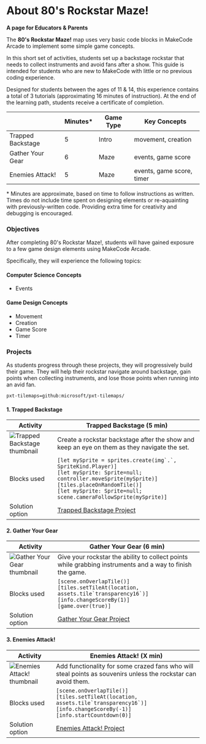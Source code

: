 # About 80's Rockstar Maze!

**A page for Educators & Parents**

The **80's Rockstar Maze!** map uses very basic code blocks in MakeCode Arcade to implement some simple game concepts.

In this short set of activities, students set up a backstage rockstar that needs to collect instruments and avoid fans after a show. This guide is intended for students who are new to MakeCode with little or no previous coding experience.

Designed for students between the ages of 11 & 14, this experience contains a total of 3 tutorials (approximating 16 minutes of instruction).  At the end of the learning path, students receive a certificate of completion.

|                 | Minutes* | Game Type | Key Concepts |
| --------------- | -------- | --------- | ------------ |
| Trapped Backstage | 5 | Intro | movement, creation |
| Gather Your Gear | 6 | Maze | events, game score |
| Enemies Attack! | 5 | Maze | events, game score, timer |

\* Minutes are approximate, based on time to follow instructions as written. Times do not include time spent on designing elements or re-aquainting with previously-written code. Providing extra time for creativity and debugging is encouraged.

### Objectives 

After completing 80's Rockstar Maze!, students will have gained exposure to a few game design elements using MakeCode Arcade.

Specifically, they will experience the following topics:

#### Computer Science Concepts

- Events

#### Game Design Concepts

- Movement
- Creation
- Game Score
- Timer

### Projects

As students progress through these projects, they will progressively build their game. They will help their rockstar navigate around backstage, gain points when collecting instruments, and lose those points when running into an avid fan.

```package
pxt-tilemaps=github:microsoft/pxt-tilemaps/
```

#### 1. Trapped Backstage
| Activity | Trapped Backstage (5 min) |
|---|---|
| ![Trapped Backstage thumbnail](/static/skillmap/rockstar/rockstar1.gif) | Create a rockstar backstage after the show and keep an eye on them as they navigate the set. |
| Blocks used | ``[let mySprite = sprites.create(img`.`, SpriteKind.Player)]``<br/>``[let mySprite: Sprite=null; controller.moveSprite(mySprite)]``<br/>``[tiles.placeOnRandomTile()]``<br/>``[let mySprite: Sprite=null; scene.cameraFollowSprite(mySprite)]`` |
| Solution option | [Trapped Backstage Project](https://makecode.com/_FM1DbPhEia87) |

#### 2. Gather Your Gear
| Activity | Gather Your Gear (6 min) |
|---|---|
| ![Gather Your Gear thumbnail](/static/skillmap/rockstar/rockstar2.gif) | Give your rockstar the ability to collect points while grabbing instruments and a way to finish the game. |
| Blocks used | ``[scene.onOverlapTile()]``<br/>``[tiles.setTileAt(location, assets.tile`transparency16`)]``<br/>``[info.changeScoreBy(1)]``<br/>``[game.over(true)]`` |
| Solution option | [Gather Your Gear Project](https://makecode.com/_aE3eYm23wad3) |

#### 3. Enemies Attack!
| Activity | Enemies Attack! (X min) |
|---|---|
| ![Enemies Attack! thumbnail](/static/skillmap/rockstar/rockstar3.gif) | Add functionality for some crazed fans who will steal points as souvenirs unless the rockstar can avoid them. |
| Blocks used | ``[scene.onOverlapTile()]``<br/>``[tiles.setTileAt(location, assets.tile`transparency16`)]``<br/>``[info.changeScoreBy(-1)]``<br/>``[info.startCountdown(0)]`` |
| Solution option | [Enemies Attack! Project](https://makecode.com/_dW115JWAR2d0) |
